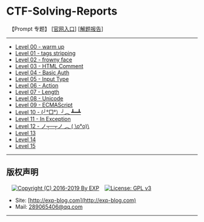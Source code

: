 # CTF-Solving-Reports
　【Prompt 专题】 [[官网入口](http://prompt.ml)] [[解题报告](http://exp-blog.com/2019/03/18/pid-3608/)]

------

- [Level 00 - warm up](https://github.com/lyy289065406/CTF-Solving-Reports/tree/master/prompt/Level%2000%20-%20warm%20up)
- [Level 01 - tags stripping](https://github.com/lyy289065406/CTF-Solving-Reports/tree/master/prompt/Level%2001%20-%20tags%20stripping)
- [Level 02 - frowny face](https://github.com/lyy289065406/CTF-Solving-Reports/tree/master/prompt/Level%2002%20-%20frowny%20face)
- [Level 03 - HTML Comment](https://github.com/lyy289065406/CTF-Solving-Reports/tree/master/prompt/Level%2003%20-%20HTML%20Comment)
- [Level 04 - Basic Auth](https://github.com/lyy289065406/CTF-Solving-Reports/tree/master/prompt/Level%2004%20-%20Basic%20Auth)
- [Level 05 - Input Type](https://github.com/lyy289065406/CTF-Solving-Reports/tree/master/prompt/Level%2005%20-%20Input%20Type)
- [Level 06 - Action](https://github.com/lyy289065406/CTF-Solving-Reports/tree/master/prompt/Level%2006%20-%20Action)
- [Level 07 - Length](https://github.com/lyy289065406/CTF-Solving-Reports/tree/master/prompt/Level%2007%20-%20Length)
- [Level 08 - Unicode](https://github.com/lyy289065406/CTF-Solving-Reports/tree/master/prompt/Level%2008%20-%20Unicode)
- [Level 09 - ECMAScript](https://github.com/lyy289065406/CTF-Solving-Reports/tree/master/prompt/Level%2009%20-%20ECMAScript)
- [Level 10 - (╯°□°）╯︵ ┻━┻](https://github.com/lyy289065406/CTF-Solving-Reports/tree/master/prompt/Level%2010%20-%20%28%E2%95%AF%C2%B0%E2%96%A1%C2%B0%EF%BC%89%E2%95%AF%EF%B8%B5%20%E2%94%BB%E2%94%81%E2%94%BB)
- [Level 11 - In Exception](https://github.com/lyy289065406/CTF-Solving-Reports/tree/master/prompt/Level%2011%20-%20In%20Exception)
- [Level 12 - ノ┬─┬ノ ︵ ( \\o°o)\\](#)
- [Level 13](#)
- [Level 14](#)
- [Level 15](#)

------

## 版权声明

　[![Copyright (C) 2016-2019 By EXP](https://img.shields.io/badge/Copyright%20(C)-2016~2019%20By%20EXP-blue.svg)](http://exp-blog.com)　[![License: GPL v3](https://img.shields.io/badge/License-GPL%20v3-blue.svg)](https://www.gnu.org/licenses/gpl-3.0)
  

- Site: [http://exp-blog.com](http://exp-blog.com) 
- Mail: <a href="mailto:289065406@qq.com?subject=[EXP's Github]%20Your%20Question%20（请写下您的疑问）&amp;body=What%20can%20I%20help%20you?%20（需要我提供什么帮助吗？）">289065406@qq.com</a>


------

